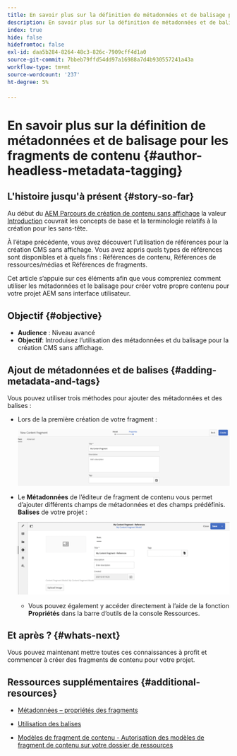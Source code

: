 ```yaml
---
title: En savoir plus sur la définition de métadonnées et de balisage pour les fragments de contenu
description: En savoir plus sur la définition de métadonnées et de balisage pour les fragments de contenu
index: true
hide: false
hidefromtoc: false
exl-id: daa5b284-8264-48c3-826c-7909cff4d1a0
source-git-commit: 7bbeb79ffd54dd97a16988a7d4b930557241a43a
workflow-type: tm+mt
source-wordcount: '237'
ht-degree: 5%

---
```


# En savoir plus sur la définition de métadonnées et de balisage pour les fragments de contenu {#author-headless-metadata-tagging}

## L&#39;histoire jusqu&#39;à présent {#story-so-far}

Au début du [AEM Parcours de création de contenu sans affichage](overview.md) la valeur [Introduction](introduction.md) couvrait les concepts de base et la terminologie relatifs à la création pour les sans-tête.

À l’étape précédente, vous avez découvert l’utilisation de références pour la création CMS sans affichage. Vous avez appris quels types de références sont disponibles et à quels fins : Références de contenu, Références de ressources/médias et Références de fragments.

Cet article s’appuie sur ces éléments afin que vous compreniez comment utiliser les métadonnées et le balisage pour créer votre propre contenu pour votre projet AEM sans interface utilisateur.

## Objectif {#objective}

* **Audience** : Niveau avancé
* **Objectif**: Introduisez l’utilisation des métadonnées et du balisage pour la création CMS sans affichage.

## Ajout de métadonnées et de balises {#adding-metadata-and-tags}

Vous pouvez utiliser trois méthodes pour ajouter des métadonnées et des balises :

* Lors de la première création de votre fragment :

   ![Créer un fragment de contenu - indiquez le nom](/help/journey-headless/author/assets/headless-journey-author-content-fragment-03.png)

* Le **Métadonnées** de l’éditeur de fragment de contenu vous permet d’ajouter différents champs de métadonnées et des champs prédéfinis. **Balises** de votre projet :

   ![Éditeur de fragment de contenu - Métadonnées](/help/journey-headless/author/assets/headless-journey-author-metadata-01.png)

   * Vous pouvez également y accéder directement à l’aide de la fonction **Propriétés** dans la barre d’outils de la console Ressources.

## Et après ? {#whats-next}

Vous pouvez maintenant mettre toutes ces connaissances à profit et commencer à créer des fragments de contenu pour votre projet.

## Ressources supplémentaires {#additional-resources}

* [Métadonnées – propriétés des fragments](/help/assets/content-fragments/content-fragments-metadata.md)

* [Utilisation des balises](/help/sites-authoring/tags.md)

* [Modèles de fragment de contenu - Autorisation des modèles de fragment de contenu sur votre dossier de ressources](/help/assets/content-fragments/content-fragments-models.md#allowing-content-fragment-models-assets-folder)
